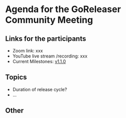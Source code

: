 # Agenda for the GoReleaser Community Meeting


## Links for the participants

- Zoom link: xxx
- YouTube live stream /recording: xxx
- Current Milestones: [v1.1.0](https://github.com/goreleaser/goreleaser/milestone/3)

## Topics

- Duration of release cycle?
- ...

## Other